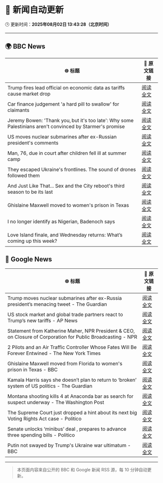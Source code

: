 # 🧠 新闻自动更新

🕒 更新时间：**2025年08月02日 13:43:28（北京时间）**

---

## 🌍 BBC News

| 🌐 标题 | 🔗 原文链接 |
|--------|-------------|
| Trump fires lead official on economic data as tariffs cause market drop | [阅读全文](https://www.bbc.com/news/articles/cvg3xrrzdr0o?at_medium=RSS&at_campaign=rss) |
| Car finance judgement 'a hard pill to swallow' for claimants | [阅读全文](https://www.bbc.com/news/articles/c7vle481ydno?at_medium=RSS&at_campaign=rss) |
| Jeremy Bowen: 'Thank you, but it's too late': Why some Palestinians aren't convinced by Starmer's promise | [阅读全文](https://www.bbc.com/news/articles/cd6n0eeqp54o?at_medium=RSS&at_campaign=rss) |
| US moves nuclear submarines after ex-Russian president's comments | [阅读全文](https://www.bbc.com/news/articles/c93dgr2dd53o?at_medium=RSS&at_campaign=rss) |
| Man, 76, due in court after children fell ill at summer camp | [阅读全文](https://www.bbc.com/news/articles/c4gz32kp0d0o?at_medium=RSS&at_campaign=rss) |
| They escaped Ukraine's frontlines. The sound of drones followed them | [阅读全文](https://www.bbc.com/news/articles/c23gjk7dlvlo?at_medium=RSS&at_campaign=rss) |
| And Just Like That... Sex and the City reboot's third season to be its last | [阅读全文](https://www.bbc.com/news/articles/cj0y2jqvmyeo?at_medium=RSS&at_campaign=rss) |
| Ghislaine Maxwell moved to women's prison in Texas | [阅读全文](https://www.bbc.com/news/articles/czd049y2qymo?at_medium=RSS&at_campaign=rss) |
| I no longer identify as Nigerian, Badenoch says | [阅读全文](https://www.bbc.com/news/articles/c24z77yg16eo?at_medium=RSS&at_campaign=rss) |
| Love Island finale, and Wednesday returns: What’s coming up this week? | [阅读全文](https://www.bbc.com/news/articles/c15l4kv45v5o?at_medium=RSS&at_campaign=rss) |

## 📰 Google News

| 🌐 标题 | 🔗 原文链接 |
|--------|-------------|
| Trump moves nuclear submarines after ex-Russia president’s menacing tweet - The Guardian | [阅读全文](https://news.google.com/rss/articles/CBMikAFBVV95cUxPZWlTbWZnOTFqM3V3ZHpSNFpmRENDR1dWRmV2RTNfVnp0T1M3N043RFVsVmFXN2oyTFhSQVhGbXB3cWRpSngyeW5BZVdXbGFteFVFVHNSY2YyNEJrYUNMYnhDczczOWhpdnJnZVBxRFdTc2ZTaGM0OW1sQS1wd09ycEstN0cwTzI3QUxJS2V2OTI?oc=5) |
| US stock market and global trade partners react to Trump’s new tariffs - AP News | [阅读全文](https://news.google.com/rss/articles/CBMiakFVX3lxTE15U2tSOGNPTzdvc09ISFVyQkRZeEU5bndvdnNDOGpHSEExX3pqcXlCdnkwNXAwS19OVmFQa2d0VnBrYVNIdDFKVzJ0NFRGem1UMHo2ZEtQdnJBMG5NNDRTZUEyRk9sRUVkM2c?oc=5) |
| Statement from Katherine Maher, NPR President & CEO, on Closure of Corporation for Public Broadcasting - NPR | [阅读全文](https://news.google.com/rss/articles/CBMi1wFBVV95cUxPTFlINm53Vld2ajQ2THYwWUk0dkdIMnItaGpJY1FWRllVN0d3YzFpSTlnbkJfaF9xU2ZwS0gxNGxhbV90SUNlZk9EMzJVRVVOVXdTRjFhaHJUeTNEMUM1aGtkR1V2a0tDVzVkREVTdHRYaGpZWVRadHQtaTV2NGpOZDBxa05ubmdWU19LaFV5TTVmQ0w3SDZ3VWpSZmN0U0dNWkk0RXVONUdJWFJrTC1xUE1DNDVhZVhyVWQ3YWE2YzJWMzhBMFUyLVlVXzhrWXdubGdUS0hHVQ?oc=5) |
| 2 Pilots and an Air Traffic Controller Whose Fates Will Be Forever Entwined - The New York Times | [阅读全文](https://news.google.com/rss/articles/CBMigwFBVV95cUxPSGVQWnVSa25tNnBrY1BGUUZQeGdsa3U1WGgzNHJLbDBuY2RSS0FrS0FlZjgtVy03eURuS1A4dGF0dTVGTFdfdmJKVjUxQXNicWVEdEFCV1NwMmR3S2V2NERfTUZxY0hEN3BsOVhENWRqbHRPVm80alVWNXhUZ3YxWE5Vaw?oc=5) |
| Ghislaine Maxwell moved from Florida to women's prison in Texas - BBC | [阅读全文](https://news.google.com/rss/articles/CBMiWkFVX3lxTE9tN0hXYXFWMDNZRmQ0NURvOFFyTVlyaDdzeFh3NWNSTTE5enlKa3JKMTVBRTQ5MUNmQjVPSmxheFBVdDM3MU5XX3BfNlVxUzNlRDdPN2dGLVVpZ9IBX0FVX3lxTE5PcjZmaHZ2b1VDUkFmVWVQd2V0bUJFTC1ZMHVOalVwNEtHNHJ1dTk4MkVLdzJ0MllHZ3ZlNFVSSndST2hRb1dHQnpOM3MwaldyaFo0bFUwMUhnOWI0TW9F?oc=5) |
| Kamala Harris says she doesn’t plan to return to ‘broken’ system of US politics - The Guardian | [阅读全文](https://news.google.com/rss/articles/CBMihAFBVV95cUxNMURGcGZWcHBBV1BxNzNkZ0RScm1iSUNJRGFoaTNyQlh2Rm5Kc2VoOU5PWmNTUjhJNE5zZlMxeHhaNE1RLWtIcDF2NXhRamFUYUQ3SDlsZTlicW5ZdW53b0NDQzJsZmtUNkQ1VnRmOF85LVlKd2hjbVZaakxWdGNrdjViQzc?oc=5) |
| Montana shooting kills 4 at Anaconda bar as search for suspect underway - The Washington Post | [阅读全文](https://news.google.com/rss/articles/CBMikAFBVV95cUxNNXNwSy0yZ09uODllLXV6d3dodGtPZmJzbDhWdzdKVXBzcERKZGpSVmg0aVMxMWYtUmVWa2JkLXZpTVMxSWQ0c0d5a19Mcml2Rkt6UVk1LUtEc21IQkVtU0czMGVvbFJVeEdSY1NwUVljdTNneWlQdEktcG1vRWN6RDE4RW9SeDZaanFGVkpUOW0?oc=5) |
| The Supreme Court just dropped a hint about its next big Voting Rights Act case - Politico | [阅读全文](https://news.google.com/rss/articles/CBMimAFBVV95cUxOMmZyRU5fT3FmdjVWTlRrT1dZYTMyMkdFMW13WWQ5VG1Ydkp2Wm5FWXVnNWVzbU9LeDZYTV9OMzB3SGdlVkZoekNsYWJ5SlQ3QUlPcml1OVRJLXo3QlZELVpTTkhMMnl1ZVBCMGMyNUVDc25CdE1Jd2tQb0x2Y05IRnlGOGw0aFMycW54S2NqbmhMX0ZGajNKNw?oc=5) |
| Senate unlocks ‘minibus’ deal , prepares to advance three spending bills - Politico | [阅读全文](https://news.google.com/rss/articles/CBMimgFBVV95cUxPNjk1UkxxZTB3WVRteV83M0ZvNWZoMEtJUVdqNzBHbHRtRWdhbEpCRzBscXd5OTlldFo1RW92STJpbFNjdXlzOWNScENMVFVXbTNxei1BSTRsd3VYOXFnQ2NISERhcWx6SktmOVdRQ1BucUR6eVAyOVV2dUwzcGh3VlJiWGRTeHJxNVVNamlCZXg4UGFHbGJIdU1n?oc=5) |
| Putin not swayed by Trump's Ukraine war ultimatum - BBC | [阅读全文](https://news.google.com/rss/articles/CBMiWkFVX3lxTE5vTWNDenRuRXBCbGZsT2lScGhRVlRERDFjb3lOZy1DYVNKMGRWMkZKQU90ekVRMVNHZzRjaUh4QzZXNGwxNE5tRTBsWW5vaUJaQnBqNGNTcFNrZ9IBX0FVX3lxTE5ZbS1iRzd0N2JXdWZhV21qdUpMR2ZjU19EMEU1R3gxWFEzU1MwTFlwMGc4VzBIV1VLVl9JZkdXNVk5b2NiZUNJMkxKMlVFQmxYaktpZEY3X0hCYnhrZXZj?oc=5) |

---
> 本页面内容来自公开的 BBC 和 Google 新闻 RSS 源，每 10 分钟自动更新。
